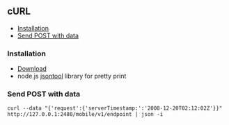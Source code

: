 ## cURL

 - [Installation](#installation)
 - [Send POST with data](#send-post-with-data)
 
### Installation

 - [Download](http://curl.haxx.se/download.html)
 - node.js [jsontool](https://github.com/trentm/json) library for pretty print
 
### Send POST with data

```
curl --data "{'request':{'serverTimestamp:':'2008-12-20T02:12:02Z'}}" http://127.0.0.1:2480/mobile/v1/endpoint | json -i
```
